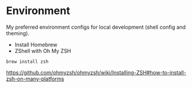# Environment

My preferred environment configs for local development (shell config and theming).

- Install Homebrew
- ZShell with Oh My ZSH

```
brew install zsh
```

https://github.com/ohmyzsh/ohmyzsh/wiki/Installing-ZSH#how-to-install-zsh-on-many-platforms
